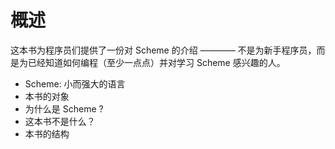 概述
============
这本书为程序员们提供了一份对 Scheme 的介绍 ———— 不是为新手程序员，而是为已经知道如何编程（至少一点点）并对学习 Scheme 感兴趣的人。
* Scheme: 小而强大的语言
* 本书的对象
* 为什么是 Scheme ?
* 这本书不是什么？
* 本书的结构
